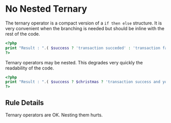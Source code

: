 <!-- Good Practices -->
# No Nested Ternary

The ternary operator is a compact version of a `if then else` structure. It is very convenient when the branching is needed but should be inline with the rest of the code.

```php
<?php
print "Result : ".( $success ? 'transaction succeded' : 'transaction failed');
?>
```
Ternary operators may be nested. This degrades very quickly the readability of the code.

```php
<?php
print "Result : ".( $success ? $christmas ? 'transaction success and you get a gift' : 'transaction success' : 'transaction failed');
?>
```

## Rule Details

Ternary operators are OK. Nesting them hurts. 

<!--
## When Not To Use It
Never


## Further Reading 
-->
